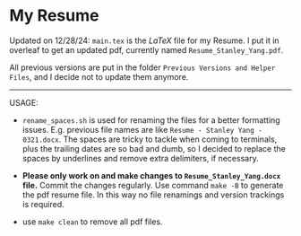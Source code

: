 # My Resume

Updated on 12/28/24: `main.tex` is the $LaTeX$ file for my Resume. I put it in overleaf to get an updated pdf, currently named `Resume_Stanley_Yang.pdf`.

All previous versions are put in the folder `Previous Versions and Helper Files`, and I decide not to update them anymore. 

-----

USAGE:

- `rename_spaces.sh` is used for renaming the files for a better formatting issues. E.g. previous file names are like `Resume - Stanley Yang - 0321.docx`. The spaces are tricky to tackle when coming to terminals, plus the trailing dates are so bad and dumb, so I decided to replace the spaces by underlines and remove extra delimiters, if necessary.

- **Please only work on and make changes to `Resume_Stanley_Yang.docx` file.** Commit the changes regularly. Use command `make -B` to generate the pdf resume file. In this way no file renamings and version trackings is required.

- use `make clean` to remove all pdf files.

